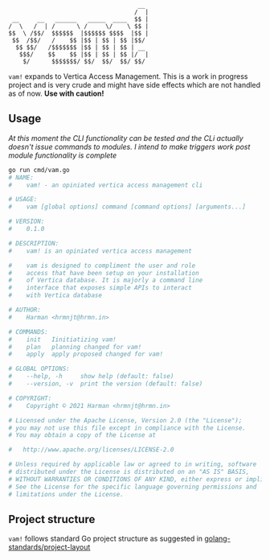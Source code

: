 ```
                                    __
                                   /  |
 __     __   ______   _____  ____  $$ |
/  \   /  | /      \ /     \/    \ $$ |
$$  \ /$$/  $$$$$$  |$$$$$$ $$$$  |$$ |
 $$  /$$/   /    $$ |$$ | $$ | $$ |$$/
  $$ $$/   /$$$$$$$ |$$ | $$ | $$ | __
   $$$/    $$    $$ |$$ | $$ | $$ |/  |
    $/      $$$$$$$/ $$/  $$/  $$/ $$/
```

`vam!` expands to Vertica Access Management. This is a work in progress project 
and is very crude and might have side effects which are not handled as of now. 
**Use with caution!**


## Usage

_At this moment the CLI functionality can be tested and the CLi actually 
doesn't issue commands to modules. I intend to make triggers work post module
functionality is complete_

```bash
go run cmd/vam.go
# NAME:
#    vam! - an opiniated vertica access management cli

# USAGE:
#    vam [global options] command [command options] [arguments...]

# VERSION:
#    0.1.0

# DESCRIPTION:
#    vam! is an opiniated vertica access management

#    vam is designed to compliment the user and role
#    access that have been setup on your installation
#    of Vertica database. It is majorly a command line
#    interface that exposes simple APIs to interact
#    with Vertica database

# AUTHOR:
#    Harman <hrmnjt@hrmn.in>

# COMMANDS:
#    init   Iinitiatizing vam!
#    plan   planning changed for vam!
#    apply  apply proposed changed for vam!

# GLOBAL OPTIONS:
#    --help, -h     show help (default: false)
#    --version, -v  print the version (default: false)

# COPYRIGHT:
#    Copyright © 2021 Harman <hrmnjt@hrmn.in>

# Licensed under the Apache License, Version 2.0 (the "License");
# you may not use this file except in compliance with the License.
# You may obtain a copy of the License at

#   http://www.apache.org/licenses/LICENSE-2.0

# Unless required by applicable law or agreed to in writing, software
# distributed under the License is distributed on an "AS IS" BASIS,
# WITHOUT WARRANTIES OR CONDITIONS OF ANY KIND, either express or implied.
# See the License for the specific language governing permissions and
# limitations under the License.

```

## Project structure

`vam!` follows standard Go project structure as suggested in 
[golang-standards/project-layout]()

<!-- References -->
[golang-standards/project-layout]: https://github.com/golang-standards/project-layout
